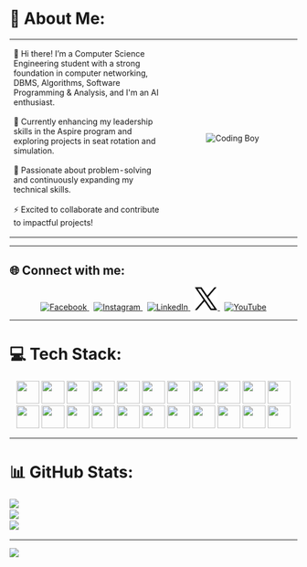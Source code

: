 # 💫 About Me:

<div align="center">
<table>
<tr>
<td width="55%" align="left">

👋 Hi there! I’m a Computer Science Engineering student with a strong foundation in computer networking, DBMS, Algorithms, Software Programming & Analysis, and I'm an AI enthusiast.<br><br>
👯 Currently enhancing my leadership skills in the Aspire program and exploring projects in seat rotation and simulation.<br><br>
🌱 Passionate about problem-solving and continuously expanding my technical skills.<br><br>
⚡ Excited to collaborate and contribute to impactful projects!

</td>
<td width="45%" align="center">
  
<img src="https://cdn.dribbble.com/users/1059583/screenshots/4171367/coding-freak.gif" alt="Coding Boy" width="300"/>

</td>
</tr>
</table>
</div>

---

## 🌐 Connect with me:

<p align="center">
<a href="https://facebook.com/utsh0z" target="_blank">
<img src="https://upload.wikimedia.org/wikipedia/commons/0/05/Facebook_Logo_%282019%29.png" alt="Facebook" width="40" height="40" />
</a>
&nbsp;
<a href="https://instagram.com/utsh0x" target="_blank">
<img src="https://upload.wikimedia.org/wikipedia/commons/e/e7/Instagram_logo_2016.svg" alt="Instagram" width="40" height="40" />
</a>
&nbsp;
<a href="https://linkedin.com/in/utsho-heaven-chowdhury-443709212" target="_blank">
<img src="https://upload.wikimedia.org/wikipedia/commons/c/ca/LinkedIn_logo_initials.png" alt="LinkedIn" width="40" height="40" />
</a>
&nbsp;
<a href="https://x.com/utsh0w" target="_blank">
<img src="https://raw.githubusercontent.com/simple-icons/simple-icons/develop/icons/x.svg" alt="X" width="40" height="40" />
</a>
&nbsp;
<a href="https://youtube.com/@_utsho_" target="_blank">
<img src="https://upload.wikimedia.org/wikipedia/commons/7/75/YouTube_social_white_squircle_(2017).svg" alt="YouTube" width="40" height="40" />
</a>
</p>

---

# 💻 Tech Stack:

<div align="center">

<img src="https://cdn.jsdelivr.net/gh/devicons/devicon/icons/html5/html5-original.svg" width="40" height="40"/>
<img src="https://cdn.jsdelivr.net/gh/devicons/devicon/icons/css3/css3-original.svg" width="40" height="40"/>
<img src="https://cdn.jsdelivr.net/gh/devicons/devicon/icons/javascript/javascript-original.svg" width="40" height="40"/>
<img src="https://cdn.jsdelivr.net/gh/devicons/devicon/icons/typescript/typescript-original.svg" width="40" height="40"/>
<img src="https://cdn.jsdelivr.net/gh/devicons/devicon/icons/react/react-original.svg" width="40" height="40"/>
<img src="https://cdn.jsdelivr.net/gh/devicons/devicon/icons/nextjs/nextjs-original.svg" width="40" height="40"/>
<img src="https://cdn.jsdelivr.net/gh/devicons/devicon/icons/nodejs/nodejs-original.svg" width="40" height="40"/>
<img src="https://cdn.jsdelivr.net/gh/devicons/devicon/icons/express/express-original.svg" width="40" height="40"/>
<img src="https://cdn.jsdelivr.net/gh/devicons/devicon/icons/mongodb/mongodb-original.svg" width="40" height="40"/>
<img src="https://cdn.jsdelivr.net/gh/devicons/devicon/icons/mysql/mysql-original.svg" width="40" height="40"/>
<img src="https://cdn.jsdelivr.net/gh/devicons/devicon/icons/php/php-original.svg" width="40" height="40"/>
<img src="https://cdn.jsdelivr.net/gh/devicons/devicon/icons/python/python-original.svg" width="40" height="40"/>
<img src="https://cdn.jsdelivr.net/gh/devicons/devicon/icons/c/c-original.svg" width="40" height="40"/>
<img src="https://cdn.jsdelivr.net/gh/devicons/devicon/icons/git/git-original.svg" width="40" height="40"/>
<img src="https://cdn.jsdelivr.net/gh/devicons/devicon/icons/github/github-original.svg" width="40" height="40"/>
<img src="https://cdn.jsdelivr.net/gh/devicons/devicon/icons/vscode/vscode-original.svg" width="40" height="40"/>
<img src="https://cdn.jsdelivr.net/gh/devicons/devicon/icons/docker/docker-original.svg" width="40" height="40"/>
<img src="https://cdn.jsdelivr.net/gh/devicons/devicon/icons/linux/linux-original.svg" width="40" height="40"/>
<img src="https://cdn.jsdelivr.net/gh/devicons/devicon/icons/bash/bash-original.svg" width="40" height="40"/>
<img src="https://cdn.jsdelivr.net/gh/devicons/devicon/icons/figma/figma-original.svg" width="40" height="40"/>
<img src="https://cdn.jsdelivr.net/gh/devicons/devicon/icons/tailwindcss/tailwindcss-plain.svg" width="40" height="40"/>
<img src="https://cdn.jsdelivr.net/gh/devicons/devicon/icons/npm/npm-original-wordmark.svg" width="40" height="40"/>

</div>

---

# 📊 GitHub Stats:

![](https://github-readme-stats.vercel.app/api?username=uzicodes&theme=dark&hide_border=false&include_all_commits=false&count_private=false)<br/>
![](https://github-readme-streak-stats.herokuapp.com/?user=uzicodes&theme=dark&hide_border=false)<br/>
![](https://github-readme-stats.vercel.app/api/top-langs/?username=uzicodes&theme=dark&hide_border=false&include_all_commits=false&count_private=false&layout=compact)

---

[![](https://visitcount.itsvg.in/api?id=uzicodes&icon=0&color=0)](https://visitcount.itsvg.in)

<!-- Proudly created with GPRM ( https://gprm.itsvg.in ) -->
